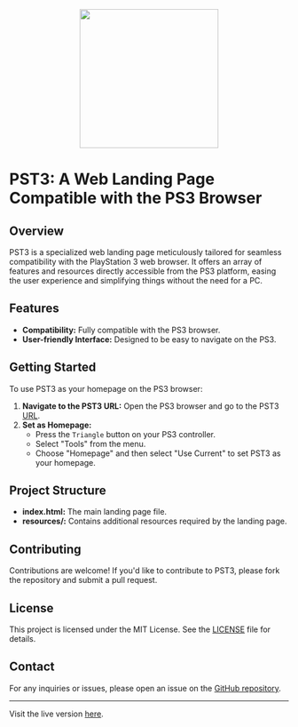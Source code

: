 <div align="center">
    <img src="https://github.com/XMW-USER/PST3/assets/170467467/fdbaba5b-dbf4-4417-a2a9-0585abb607b8" width="250" height="250" />
</div>

#

# PST3: A Web Landing Page Compatible with the PS3 Browser

## Overview

PST3 is a specialized web landing page meticulously tailored for seamless compatibility with the PlayStation 3 web browser. It offers an array of features and resources directly accessible from the PS3 platform, easing the user experience and simplifying things without the need for a PC.

## Features

- **Compatibility:** Fully compatible with the PS3 browser.
- **User-friendly Interface:** Designed to be easy to navigate on the PS3.

## Getting Started

To use PST3 as your homepage on the PS3 browser:

1. **Navigate to the PST3 URL:** Open the PS3 browser and go to the PST3 [URL](https://xmw-user.github.io/PST3/).
2. **Set as Homepage:**
   - Press the `Triangle` button on your PS3 controller.
   - Select "Tools" from the menu.
   - Choose "Homepage" and then select "Use Current" to set PST3 as your homepage.

## Project Structure

- **index.html:** The main landing page file.
- **resources/:** Contains additional resources required by the landing page.

## Contributing

Contributions are welcome! If you'd like to contribute to PST3, please fork the repository and submit a pull request.

## License

This project is licensed under the MIT License. See the [LICENSE](LICENSE) file for details.

## Contact

For any inquiries or issues, please open an issue on the [GitHub repository](https://github.com/XMW-USER/PST3/issues).

---

Visit the live version [here](https://xmw-user.github.io/PST3/).
